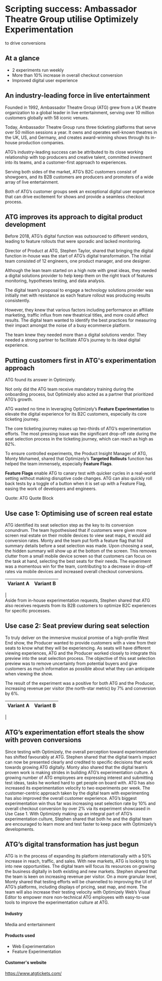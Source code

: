 # Scripting success: Ambassador Theatre Group utilise Optimizely Experimentation

to drive conversions

## At a glance

- 2 experiments run weekly
- More than 10% increase in overall checkout conversion
- Improved digital user experience

## An industry-leading force in live entertainment

Founded in 1992, Ambassador Theatre Group (ATG) grew from a UK theatre
organization to a global leader in live entertainment, serving over 10 million
customers globally with 58 iconic venues.

Today, Ambassador Theatre Group runs three ticketing platforms that serve over
50 million sessions a year. It owns and operates well-known theatres in the UK,
US, and Germany, and creates award-winning shows through its in-house production
companies.

ATG’s industry-leading success can be attributed to its close working
relationship with top producers and creative talent, committed investment into
its teams, and a customer-first approach to experiences.

Serving both sides of the market, ATG’s B2C customers consist of showgoers, and
its B2B customers are producers and promoters of a wide array of live
entertainment.

Both of ATG’s customer groups seek an exceptional digital user experience that
can drive excitement for shows and provide a seamless checkout process.

## ATG improves its approach to digital product development

Before 2018, ATG’s digital function was outsourced to different vendors, leading
to feature rollouts that were sporadic and lacked monitoring.

Director of Product at ATG, Stephen Taylor, shared that bringing the digital
function in-house was the start of ATG’s digital transformation. The initial
team consisted of 12 engineers, one product manager, and one designer.

Although the lean team started on a high note with great ideas, they needed a
digital solutions provider to help keep them on the right track of features
monitoring, hypotheses testing, and data analysis.

The digital team’s proposal to engage a technology solutions provider was
initially met with resistance as each feature rollout was producing results
consistently.

However, they knew that various factors including performance an affiliate
marketing, traffic influx from new theatrical titles, and more could affect
results. The digital team wanted to identify the best practices for measuring
their impact amongst the noise of a busy ecommerce platform.

The team knew they needed more than a digital solutions vendor. They needed a
strong partner to facilitate ATG’s journey to its ideal digital experience.

## Putting customers first in ATG's experimentation approach

ATG found its answer in Optimizely.

Not only did the ATG team receive mandatory training during the onboarding
process, but Optimizely also acted as a partner that prioritized ATG’s growth.

ATG wasted no time in leveraging Optimizely’s **Feature Experimentation** to
elevate the digital experience for its B2C customers, especially its core
ticketing journey.

The core ticketing journey makes up two-thirds of ATG’s experimentation efforts.
The most pressing issue was the significant drop-off rate during the seat
selection process in the ticketing journey, which can reach as high as 82%.

To ensure controlled experiments, the Product Insight Manager of ATG, Monty
Mohamed, shared that Optimizely’s **Targeted Rollouts** function has helped the
team immensely, especially **Feature Flags**.

**Feature Flags** enable ATG to canary test with quicker cycles in a real-world
setting without making disruptive code changes. ATG can also quickly roll back
tests by a toggle of a button when it is set up with a Feature Flag, easing the
work of developers and engineers.

Quote: ATG Quote Block

## Use case 1: Optimising use of screen real estate

ATG identified its seat selection step as the key to its conversion conundrum.
The team hypothesised that if customers were given more screen real estate on
their mobile devices to view seat maps, it would aid conversion rates. Monty and
the team put forth a feature flag that hid summary details before a seat
selection was made. Upon choosing a seat, the hidden summary will show up at the
bottom of the screen. This removes clutter from a small mobile device screen so
that customers can focus on the task at hand, selecting the best seats for their
needs. The experiment was a momentous win for the team, contributing to a
decrease in drop-off rates via mobile devices and increased overall checkout
conversions.

| **Variant A** | Variant B |
| ------------- | --------- |

|  
Aside from in-house experimentation requests, Stephen shared that ATG also
receives requests from its B2B customers to optimize B2C experiences for
specific processes.

## Use case 2: Seat preview during seat selection

To truly deliver on the immersive musical promise of a high-profile West End
show, the Producer wanted to provide customers with a view from their seats to
know what they will be experiencing. As seats will have different viewing
experiences, ATG and the Producer worked closely to integrate this preview into
the seat selection process. The objective of this seat selection preview was to
remove uncertainty from potential buyers and give customers as much information
as possible about what they can anticipate when viewing the show.

The result of the experiment was a positive for both ATG and the Producer,
increasing revenue per visitor (the north-star metric) by 7% and conversion by
6%.

| **Variant A** | Variant B |
| ------------- | --------- |

|

## ATG’s experimentation effort steals the show with proven conversions

Since testing with Optimizely, the overall perception toward experimentation has
shifted favourably at ATG. Stephen shared that the digital team’s impact can now
be presented clearly and credited to specific decisions that work towards
growing ATG digitally. Monty also shared that the digital team’s proven work is
making strides in building ATG’s experimentation culture. A growing number of
ATG employees are expressing interest and submitting test ideas, tasks he worked
hard to get people on board with. ATG has also increased its experimentation
velocity to two experiments per week. The customer-centric approach taken by the
digital team with experimenting has also improved the overall customer
experience. ATG’s biggest experimentation win thus far was increasing seat
selection rate by 10% and overall checkout conversion by over 2% via its
experiment showcased in Use Case 1. With Optimizely making up an integral part
of ATG’s experimentation culture, Stephen shared that both he and the digital
team are encouraged to learn more and test faster to keep pace with Optimizely’s
developments.

## ATG’s digital transformation has just begun

ATG is in the process of expanding its platform internationally with a 50%
increase in reach, traffic, and sales. With new markets, ATG is looking to tap
into new opportunities. The digital team will focus its resources on growing the
business digitally in both existing and new markets. Stephen shared that the
team is keen on increasing revenue per visitor. On a more granular level, Monty
shared that testing efforts will be channelled to improving the UI of ATG’s
platforms, including displays of pricing, seat map, and more. The team will also
increase their testing velocity with Optimizely Web’s Visual Editor to empower
more non-technical ATG employees with easy-to-use tools to improve the
experimentation culture at ATG.

#### Industry

Media and entertainment

#### Products used

- Web Experimentation
- Feature Experimentation

#### Customer's website

https://www.atgtickets.com/
